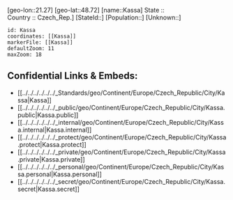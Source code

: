 ﻿---
location: [48.72,21.27] 
mapzoom: [7,12] 
mapmarker: city 
type: City
tags:
- geo/City


SpocWebEntityId: 31338
isDeleted: false
confidential: public

---
[geo-lon::21.27] 
[geo-lat::48.72] 
[name::Kassa] 
State ::  
Country :: Czech_Rep.] 
[StateId::] 
[Population::] 
[Unknown::] 


```leaflet
id: Kassa
coordinates: [[Kassa]] 
markerFile: [[Kassa]] 
defaultZoom: 11 
maxZoom: 18
```


## Confidential Links & Embeds: 
- [[../../../../../../_Standards/geo/Continent/Europe/Czech_Republic/City/Kassa|Kassa]] 
- [[../../../../../../_public/geo/Continent/Europe/Czech_Republic/City/Kassa.public|Kassa.public]] 
- [[../../../../../../_internal/geo/Continent/Europe/Czech_Republic/City/Kassa.internal|Kassa.internal]] 
- [[../../../../../../_protect/geo/Continent/Europe/Czech_Republic/City/Kassa.protect|Kassa.protect]] 
- [[../../../../../../_private/geo/Continent/Europe/Czech_Republic/City/Kassa.private|Kassa.private]] 
- [[../../../../../../_personal/geo/Continent/Europe/Czech_Republic/City/Kassa.personal|Kassa.personal]] 
- [[../../../../../../_secret/geo/Continent/Europe/Czech_Republic/City/Kassa.secret|Kassa.secret]] 
